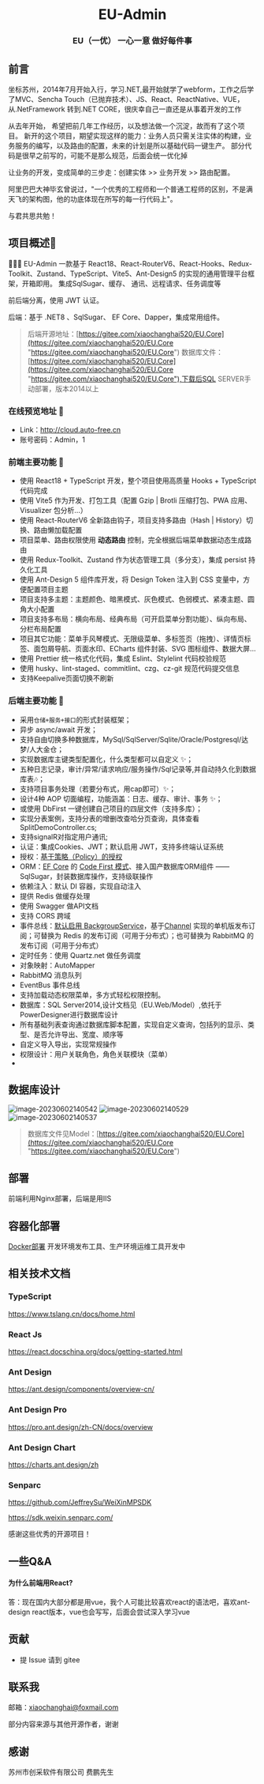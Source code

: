 
<div align="center"><h1>EU-Admin</h1></div>
<div align="center"><h3>EU（一优） 一心一意 做好每件事</h3></div>

## 前言

坐标苏州，2014年7月开始入行，学习.NET,最开始就学了webform，工作之后学了MVC、Sencha Touch（已抛弃技术）、JS、React、ReactNative、VUE，从.NetFramework 转到.NET CORE，很庆幸自己一直还是从事着开发的工作

从去年开始， 希望把前几年工作经历，以及想法做一个沉淀，故而有了这个项目。
新开的这个项目，期望实现这样的能力：业务人员只需关注实体的构建，业务服务的编写，以及路由的配置，未来的计划是所以基础代码一键生产。
部分代码是很早之前写的，可能不是那么规范，后面会统一优化掉

让业务的开发，变成简单的三步走：创建实体 >> 业务开发 >> 路由配置。


阿里巴巴大神毕玄曾说过，"一个优秀的工程师和一个普通工程师的区别，不是满天飞的架构图，他的功底体现在所写的每一行代码上"。

与君共思共勉！

## 项目概述📖

🚀🚀🚀 EU-Admin 一款基于 React18、React-RouterV6、React-Hooks、Redux-Toolkit、Zustand、TypeScript、Vite5、Ant-Design5 的实现的通用管理平台框架，开箱即用。
集成SqlSugar、缓存、 通讯、远程请求、任务调度等

前后端分离，使用 JWT 认证。

后端：基于 .NET8 、SqlSugar、 EF Core、Dapper，集成常用组件。
> 后端开源地址：[https://gitee.com/xiaochanghai520/EU.Core](https://gitee.com/xiaochanghai520/EU.Core "https://gitee.com/xiaochanghai520/EU.Core")
> 数据库文件：[https://gitee.com/xiaochanghai520/EU.Core](https://gitee.com/xiaochanghai520/EU.Core "https://gitee.com/xiaochanghai520/EU.Core"),下载后SQL SERVER手动部署，版本2014以上


### 在线预览地址 👀

- Link：http://cloud.auto-free.cn
- 账号密码：Admin，1


### 前端主要功能 🔨

- 使用 React18 + TypeScript 开发，整个项目使用高质量 Hooks + TypeScript 代码完成
- 使用 Vite5 作为开发、打包工具（配置 Gzip | Brotli 压缩打包、PWA 应用、Visualizer 包分析…）
- 使用 React-RouterV6 全新路由钩子，项目支持多路由（Hash | History）切换、路由懒加载配置
- 项目菜单、路由权限使用 **动态路由** 控制，完全根据后端菜单数据动态生成路由
- 使用 Redux-Toolkit、Zustand 作为状态管理工具（多分支），集成 persist 持久化工具
- 使用 Ant-Design 5 组件库开发，将 Design Token 注入到 CSS 变量中，方便配置项目主题
- 项目支持多主题：主题颜色、暗黑模式、灰色模式、色弱模式、紧凑主题、圆角大小配置
- 项目支持多布局：横向布局、经典布局（可开启菜单分割功能）、纵向布局、分栏布局配置
- 项目其它功能：菜单手风琴模式、无限级菜单、多标签页（拖拽）、详情页标签、面包屑导航、页面水印、ECharts 组件封装、SVG 图标组件、数据大屏…
- 使用 Prettier 统一格式化代码，集成 Eslint、Stylelint 代码校验规范
- 使用 husky、lint-staged、commitlint、czg、cz-git 规范代码提交信息
- 支持Keepalive页面切换不刷新

### 后端主要功能 🔨

- 采用`仓储+服务+接口`的形式封装框架；
- 异步 async/await 开发；  
- 支持自由切换多种数据库，MySql/SqlServer/Sqlite/Oracle/Postgresql/达梦/人大金仓；
- 实现数据库主键类型配置化，什么类型都可以自定义 ✨； 
- 五种日志记录，审计/异常/请求响应/服务操作/Sql记录等,并自动持久化到数据库表🎶； 
- 支持项目事务处理（若要分布式，用cap即可）✨；
- 设计4种 AOP 切面编程，功能涵盖：日志、缓存、审计、事务 ✨；
- 或使用 DbFirst 一键创建自己项目的四层文件（支持多库）；
- 实现分表案例，支持分表的增删改查哈分页查询，具体查看SplitDemoController.cs;
- 支持signalR对指定用户通讯; 
- 认证：集成Cookies、JWT；默认启用 JWT，支持多终端认证系统
- 授权：[基于策略（Policy）的授权](https://docs.microsoft.com/zh-cn/aspnet/core/security/authorization/policies?view=aspnetcore-6.0)
- ORM：[EF Core](https://docs.microsoft.com/zh-cn/ef/core/) 的 [Code First 模式](https://docs.microsoft.com/zh-cn/ef/core/managing-schemas/migrations/?tabs=dotnet-core-cli)、接入国产数据库ORM组件 —— SqlSugar，封装数据库操作，支持级联操作
- 依赖注入：默认 DI 容器，实现自动注入
- 提供 Redis 做缓存处理
- 使用 Swagger 做API文档
- 支持 CORS 跨域
- 事件总线：[默认启用 BackgroupService](https://docs.microsoft.com/zh-cn/dotnet/core/extensions/queue-service?source=recommendations)，基于[Channel](https://docs.microsoft.com/zh-cn/dotnet/api/system.threading.channels.channel-1) 实现的单机版发布订阅；可替换为 Redis 的发布订阅（可用于分布式）；也可替换为 RabbitMQ 的发布订阅（可用于分布式）
- 定时任务：使用 Quartz.net 做任务调度
- 对象映射：AutoMapper
- RabbitMQ 消息队列
- EventBus 事件总线  
- 支持加载动态权限菜单，多方式轻松权限控制。
- 数据库：SQL Server2014,设计文档见（EU.Web/Model）,依托于PowerDesigner进行数据库设计
- 所有基础列表查询通过数据库脚本配置，实现自定义查询，包括列的显示、类型、是否允许导出、宽度、顺序等
- 自定义导入导出，实现常规操作
- 权限设计：用户关联角色，角色关联模块（菜单）
- 
## 数据库设计

![image-20230602140542](./doc/images/20230602140542.png)
![image-20230602140529](./doc/images/20230602140529.png)
![image-20230602140537](./doc/images/20230602140537.png)
> 数据库文件见Model：[https://gitee.com/xiaochanghai520/EU.Core](https://gitee.com/xiaochanghai520/EU.Core "https://gitee.com/xiaochanghai520/EU.Core")

## 部署

前端利用Nginx部署，后端是用IIS

## 容器化部署
[Docker部署](./doc/Docker部署.md)
开发环境发布工具、生产环境运维工具开发中

## 相关技术文档

### TypeScript
https://www.tslang.cn/docs/home.html

### React Js
https://react.docschina.org/docs/getting-started.html

### Ant Design 
https://ant.design/components/overview-cn/

### Ant Design Pro
https://pro.ant.design/zh-CN/docs/overview

### Ant Design Chart
https://charts.ant.design/zh

### Senparc
https://github.com/JeffreySu/WeiXinMPSDK

https://sdk.weixin.senparc.com/

感谢这些优秀的开源项目！

## 一些Q&A

#### 为什么前端用React?

答：现在国内大部分都是用vue，我个人可能比较喜欢react的语法吧，喜欢ant-design react版本，vue也会写写，后面会尝试深入学习vue

## 贡献

- 提 Issue 请到 gitee

## 联系我

邮箱：xiaochanghai@foxmail.com

部分内容来源与其他开源作者，谢谢

## 感谢

苏州市创采软件有限公司 费鹏先生